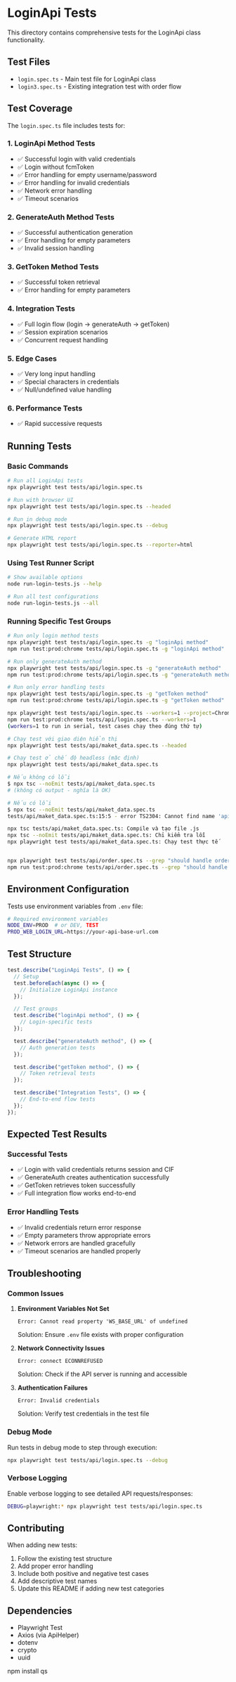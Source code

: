 # LoginApi Tests

This directory contains comprehensive tests for the LoginApi class functionality.

## Test Files

- `login.spec.ts` - Main test file for LoginApi class
- `login3.spec.ts` - Existing integration test with order flow

## Test Coverage

The `login.spec.ts` file includes tests for:

### 1. LoginApi Method Tests

- ✅ Successful login with valid credentials
- ✅ Login without fcmToken
- ✅ Error handling for empty username/password
- ✅ Error handling for invalid credentials
- ✅ Network error handling
- ✅ Timeout scenarios

### 2. GenerateAuth Method Tests

- ✅ Successful authentication generation
- ✅ Error handling for empty parameters
- ✅ Invalid session handling

### 3. GetToken Method Tests

- ✅ Successful token retrieval
- ✅ Error handling for empty parameters

### 4. Integration Tests

- ✅ Full login flow (login → generateAuth → getToken)
- ✅ Session expiration scenarios
- ✅ Concurrent request handling

### 5. Edge Cases

- ✅ Very long input handling
- ✅ Special characters in credentials
- ✅ Null/undefined value handling

### 6. Performance Tests

- ✅ Rapid successive requests

## Running Tests

### Basic Commands

```bash
# Run all LoginApi tests
npx playwright test tests/api/login.spec.ts

# Run with browser UI
npx playwright test tests/api/login.spec.ts --headed

# Run in debug mode
npx playwright test tests/api/login.spec.ts --debug

# Generate HTML report
npx playwright test tests/api/login.spec.ts --reporter=html
```

### Using Test Runner Script

```bash
# Show available options
node run-login-tests.js --help

# Run all test configurations
node run-login-tests.js --all
```

### Running Specific Test Groups

```bash
# Run only login method tests
npx playwright test tests/api/login.spec.ts -g "loginApi method"
npm run test:prod:chrome tests/api/login.spec.ts -g "loginApi method"

# Run only generateAuth method
npx playwright test tests/api/login.spec.ts -g "generateAuth method"
npm run test:prod:chrome tests/api/login.spec.ts -g "generateAuth method"

# Run only error handling tests
npx playwright test tests/api/login.spec.ts -g "getToken method"
npm run test:prod:chrome tests/api/login.spec.ts -g "getToken method"

npx playwright test tests/api/login.spec.ts --workers=1 --project=Chrome
npm run test:prod:chrome tests/api/login.spec.ts --workers=1
(workers=1 to run in serial, test cases chạy theo đúng thứ tự)

# Chạy test với giao diện hiển thị
npx playwright test tests/api/maket_data.spec.ts --headed

# Chạy test ở chế độ headless (mặc định)
npx playwright test tests/api/maket_data.spec.ts

# Nếu không có lỗi
$ npx tsc --noEmit tests/api/maket_data.spec.ts
# (không có output - nghĩa là OK)

# Nếu có lỗi
$ npx tsc --noEmit tests/api/maket_data.spec.ts
tests/api/maket_data.spec.ts:15:5 - error TS2304: Cannot find name 'apiHelper'

npx tsc tests/api/maket_data.spec.ts: Compile và tạo file .js
npx tsc --noEmit tests/api/maket_data.spec.ts: Chỉ kiểm tra lỗi
npx playwright test tests/api/maket_data.spec.ts: Chạy test thực tế


npx playwright test tests/api/order.spec.ts --grep "should handle order with invalid token"
npm run test:prod:chrome tests/api/order.spec.ts --grep "should handle order with invalid token"


```

## Environment Configuration

Tests use environment variables from `.env` file:

```bash
# Required environment variables
NODE_ENV=PROD  # or DEV, TEST
PROD_WEB_LOGIN_URL=https://your-api-base-url.com
```

## Test Structure

```typescript
test.describe("LoginApi Tests", () => {
  // Setup
  test.beforeEach(async () => {
    // Initialize LoginApi instance
  });

  // Test groups
  test.describe("loginApi method", () => {
    // Login-specific tests
  });

  test.describe("generateAuth method", () => {
    // Auth generation tests
  });

  test.describe("getToken method", () => {
    // Token retrieval tests
  });

  test.describe("Integration Tests", () => {
    // End-to-end flow tests
  });
});
```

## Expected Test Results

### Successful Tests

- ✅ Login with valid credentials returns session and CIF
- ✅ GenerateAuth creates authentication successfully
- ✅ GetToken retrieves token successfully
- ✅ Full integration flow works end-to-end

### Error Handling Tests

- ✅ Invalid credentials return error response
- ✅ Empty parameters throw appropriate errors
- ✅ Network errors are handled gracefully
- ✅ Timeout scenarios are handled properly

## Troubleshooting

### Common Issues

1. **Environment Variables Not Set**

   ```
   Error: Cannot read property 'WS_BASE_URL' of undefined
   ```

   Solution: Ensure `.env` file exists with proper configuration

2. **Network Connectivity Issues**

   ```
   Error: connect ECONNREFUSED
   ```

   Solution: Check if the API server is running and accessible

3. **Authentication Failures**
   ```
   Error: Invalid credentials
   ```
   Solution: Verify test credentials in the test file

### Debug Mode

Run tests in debug mode to step through execution:

```bash
npx playwright test tests/api/login.spec.ts --debug
```

### Verbose Logging

Enable verbose logging to see detailed API requests/responses:

```bash
DEBUG=playwright:* npx playwright test tests/api/login.spec.ts
```

## Contributing

When adding new tests:

1. Follow the existing test structure
2. Add proper error handling
3. Include both positive and negative test cases
4. Add descriptive test names
5. Update this README if adding new test categories

## Dependencies

- Playwright Test
- Axios (via ApiHelper)
- dotenv
- crypto
- uuid

npm install qs

